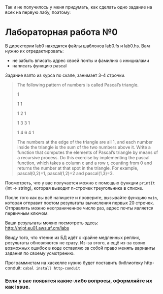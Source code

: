 Так и не получилось у меня придумать, как сделать одно задание на всех на первую лабу, поэтому:

# Лабораторная работа №0

В директории lab0 находятся файлы шаблонов lab0.fs и lab0.hs.
Вам нужно их отредактировать:
- не забыть вписать адрес своей почты и фамилию с инициалами
- написать функцию pascal

Задание взято из курса по скале, занимает 3-4 строчки.

> The following pattern of numbers is called Pascal’s triangle.
>
> 1
>
> 1 1
>
> 1 2 1
>
> 1 3 3 1
>
> 1 4 6 4 1
>
> The numbers at the edge of the triangle are all 1, and each number inside the triangle is the sum
> of the two numbers above it. Write a function that computes the elements of Pascal’s triangle by
> means of a recursive process.
> Do this exercise by implementing the pascal function, which takes a column c and a row r,
> counting from 0 and returns the number at that spot in the triangle. For example, pascal(0,2)=1,
> pascal(1,2)=2 and pascal(1,3)=3.

Посмотреть, что у вас получается можно с помощью функции `printIt` (int -> string), которая выводит n-строчек треугольника в списке.

После того как вы всё напишете и проверите, вызывайте функцию `main`, которая отправит постом результаты вычисления первых 20 строчек.
Отправлять можно неограниченное число раз, адрес почты является первичным ключом.

Ваши результаты можно посмотреть здесь: http://mipt.eu01.aws.af.cm/labs

Ввиду того, что чтение из БД идёт с крайне медленных реплик, результаты обновляются не сразу.
Из-за этого, а ещё из-за своих возможных ошибок в коде оставляю за собой право менять варианты задания по своему усмотрению.

Программистам на хаскелле нужно будет поставить библиотеку http-conduit:
`cabal install http-conduit`

### Если у вас появятся какие-либо вопросы, оформляйте их как issue.
